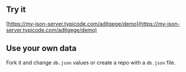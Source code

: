 ## Try it

[https://my-json-server.typicode.com/aditgege/demo](https://my-json-server.typicode.com/aditgege/demo)

## Use your own data

Fork it and change `db.json` values or create a repo with a `db.json` file.
